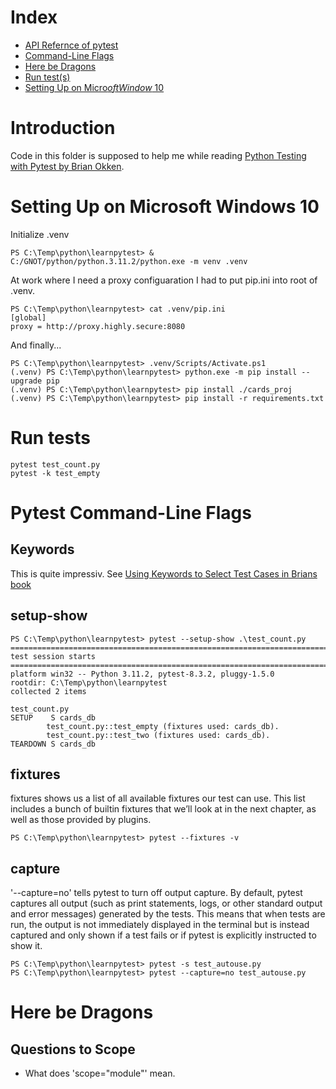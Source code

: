 # Index

- [API Refernce of pytest](https://docs.pytest.org/en/latest/reference/reference.html)
- [Command-Line Flags](#pytest-command-line-flags)
- [Here be Dragons](#here-be-dragons)
- [Run test(s)](#run-tests)
- [Setting Up on Micro$oft Window$ 10](#setting-up-on-microsoft-windows-10)

# Introduction

Code in this folder is supposed to help me while reading [Python Testing with Pytest by Brian Okken](https://learning.oreilly.com/library/view/python-testing-with/9781680509427/).

# Setting Up on Microsoft Windows 10

Initialize .venv

```
PS C:\Temp\python\learnpytest> & C:/GNOT/python/python.3.11.2/python.exe -m venv .venv
```

At work where I need a proxy configuaration I had to put pip.ini into root of .venv.

```
PS C:\Temp\python\learnpytest> cat .venv/pip.ini
[global]
proxy = http://proxy.highly.secure:8080
```

And finally...

```
PS C:\Temp\python\learnpytest> .venv/Scripts/Activate.ps1
(.venv) PS C:\Temp\python\learnpytest> python.exe -m pip install --upgrade pip
(.venv) PS C:\Temp\python\learnpytest> pip install ./cards_proj
(.venv) PS C:\Temp\python\learnpytest> pip install -r requirements.txt
```

# Run tests

```
pytest test_count.py
pytest -k test_empty
```

# Pytest Command-Line Flags

## Keywords

This is quite impressiv. See [Using Keywords to Select Test Cases in Brians book](https://learning.oreilly.com/library/view/python-testing-with/9781680509427/f_0060.xhtml)

## setup-show

```
PS C:\Temp\python\learnpytest> pytest --setup-show .\test_count.py
======================================================================================= test session starts ========================================================================================
platform win32 -- Python 3.11.2, pytest-8.3.2, pluggy-1.5.0
rootdir: C:\Temp\python\learnpytest
collected 2 items

test_count.py
SETUP    S cards_db
        test_count.py::test_empty (fixtures used: cards_db).
        test_count.py::test_two (fixtures used: cards_db).
TEARDOWN S cards_db
```

## fixtures

fixtures shows us a list of all available fixtures our test can use. This list includes a bunch of builtin fixtures that we’ll look at in the next chapter, as well as those provided by plugins.

```
PS C:\Temp\python\learnpytest> pytest --fixtures -v
```

## capture

'--capture=no' tells pytest to turn off output capture. By default, pytest captures all output (such as print statements, logs, or other standard output and error messages) generated by the tests. This means that when tests are run, the output is not immediately displayed in the terminal but is instead captured and only shown if a test fails or if pytest is explicitly instructed to show it.

```
PS C:\Temp\python\learnpytest> pytest -s test_autouse.py
PS C:\Temp\python\learnpytest> pytest --capture=no test_autouse.py
```

# Here be Dragons

## Questions to Scope

- What does 'scope="module"' mean.
